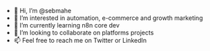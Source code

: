 - 👋 Hi, I’m @sebmahe
- 👀 I’m interested in automation, e-commerce and growth marketing
- 🌱 I’m currently learning n8n core dev
- 💞️ I’m looking to collaborate on platforms projects
- 📫 Feel free to reach me on Twitter or LinkedIn

<!---
sebmahe/sebmahe is a ✨ special ✨ repository because its `README.md` (this file) appears on your GitHub profile.
You can click the Preview link to take a look at your changes.
--->
